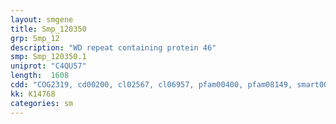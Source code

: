 ```yaml
---
layout: smgene
title: Smp_120350
grp: Smp_12
description: "WD repeat containing protein 46"
smp: Smp_120350.1
uniprot: "C4QU57"
length:  1608
cdd: "COG2319, cd00200, cl02567, cl06957, pfam00400, pfam08149, smart00320, smart01033"
kk: K14768
categories: sm
---
```

